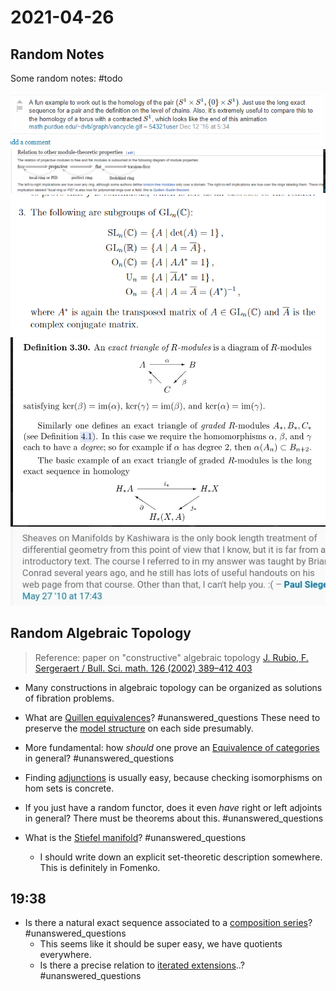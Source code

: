 # 2021-04-26

## Random Notes

Some random notes: #todo

![Working out relative homology, an example](figures/image_2021-04-25-01-52-05.png) 
![Chain of implications for module properties](figures/image_2021-04-25-01-52-56.png)
![Definitions of common matrix groups](figures/image_2021-04-25-01-53-18.png)
![Good example of exact triangles](figures/image_2021-04-25-01-53-49.png)
![Manifolds from the sheaf perspective, a reference](figures/image_2021-04-25-01-54-21.png)

## Random Algebraic Topology

> Reference: paper on "constructive" algebraic topology
[J. Rubio, F. Sergeraert / Bull. Sci. math. 126 (2002) 389–412 403](https://www-fourier.ujf-grenoble.fr/~sergerar/Papers/Constructive-AT.pdf)

- Many constructions in algebraic topology can be organized as solutions of fibration problems.

- What are [Quillen equivalences](Quillen%20equivalence)? 
	#unanswered_questions
 	These need to preserve the [model structure](model%20structure) on each side presumably.

- More fundamental: how *should* one prove an [Equivalence of categories](Equivalence%20of%20categories) in general? 
  	#unanswered_questions
 
- Finding [adjunctions](../zettelkasten/adjunction.md) is usually easy, because checking isomorphisms on hom sets is concrete.
  
- If you just have a random functor, does it even *have* right or left adjoints in general? 
	There must be theorems about this.
  	#unanswered_questions

- What is the [Stiefel manifold](Stiefel%20manifold)? 
 	#unanswered_questions
	- I should write down an explicit set-theoretic description somewhere. This is definitely in Fomenko.

## 19:38

- Is there a natural exact sequence associated to a [composition series](composition%20series)? 
  	#unanswered_questions
	- This seems like it should be super easy, we have quotients everywhere.
	- Is there a precise relation to [iterated extensions](iterated%20extensions)..? 
  	#unanswered_questions

